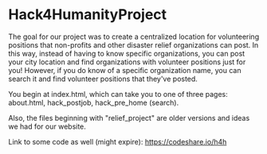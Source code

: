 # Hack4HumanityProject

The goal for our project was to create a centralized location for volunteering positions that non-profits and other disaster relief organizations can post. In this way, instead of having to know specific organizations, you can post your city location and find organizations with volunteer positions just for you! However, if you do know of a specific organization name, you can search it and find volunteer positions that they've posted. 

You begin at index.html, which can take you to one of three pages: about.html, hack_postjob, hack_pre_home (search).

Also, the files beginning with "relief_project" are older versions and ideas we had for our website. 

Link to some code as well (might expire): https://codeshare.io/h4h
